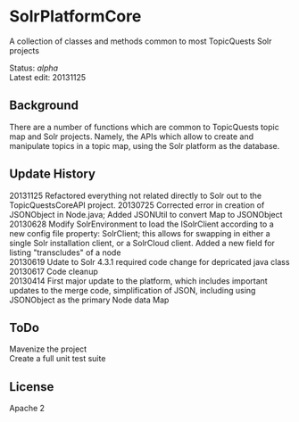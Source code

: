 SolrPlatformCore 
================

A collection of classes and methods common to most TopicQuests Solr projects

Status: *alpha*<br/>
Latest edit: 20131125
## Background ##
There are a number of functions which are common to TopicQuests topic map and Solr projects. Namely, the APIs which allow to create and manipulate topics in a topic map, using the Solr platform as the database.

## Update History ##
20131125
	Refactored everything not related directly to Solr out to the TopicQuestsCoreAPI project.
20130725
	Corrected error in creation of JSONObject in Node.java;
	Added JSONUtil to convert Map to JSONObject<br/>
20130628
	Modify SolrEnvironment to load the ISolrClient according to a new config file property: SolrClient; this allows for swapping in either a single Solr installation client, or a SolrCloud client.
	Added a new field for listing "transcludes" of a node<br/>
20130619
	Udate to Solr 4.3.1 required code change for depricated java class<br/>
20130617
	Code cleanup<br/>
20130414
	First major update to the platform, which includes important updates to the merge code, simplification of JSON, including using JSONObject as the primary Node data Map<br/>
## ToDo ##
Mavenize the project<br/>
Create a full unit test suite

## License ##
Apache 2
